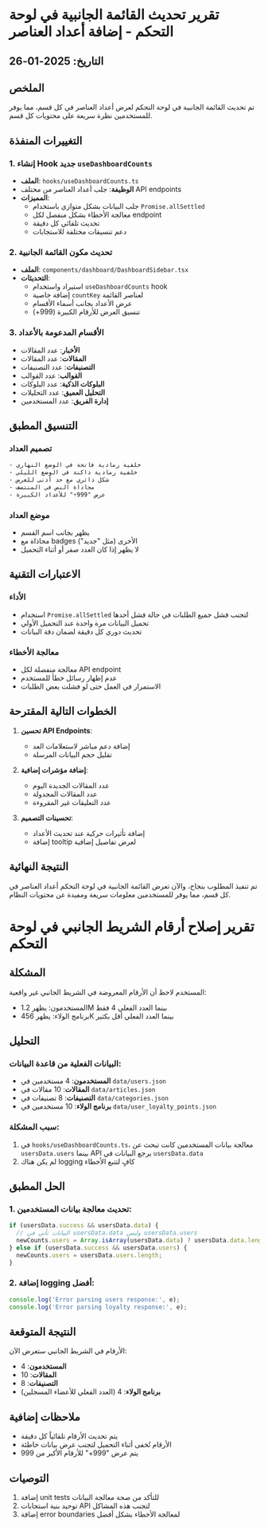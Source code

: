 # تقرير تحديث القائمة الجانبية في لوحة التحكم - إضافة أعداد العناصر

## التاريخ: 2025-01-26

## الملخص
تم تحديث القائمة الجانبية في لوحة التحكم لعرض أعداد العناصر في كل قسم، مما يوفر للمستخدمين نظرة سريعة على محتويات كل قسم.

## التغييرات المنفذة

### 1. إنشاء Hook جديد `useDashboardCounts`
- **الملف**: `hooks/useDashboardCounts.ts`
- **الوظيفة**: جلب أعداد العناصر من مختلف API endpoints
- **المميزات**:
  - جلب البيانات بشكل متوازي باستخدام `Promise.allSettled`
  - معالجة الأخطاء بشكل منفصل لكل endpoint
  - تحديث تلقائي كل دقيقة
  - دعم تنسيقات مختلفة للاستجابات

### 2. تحديث مكون القائمة الجانبية
- **الملف**: `components/dashboard/DashboardSidebar.tsx`
- **التحديثات**:
  - استيراد واستخدام `useDashboardCounts` hook
  - إضافة خاصية `countKey` لعناصر القائمة
  - عرض الأعداد بجانب أسماء الأقسام
  - تنسيق العرض للأرقام الكبيرة (999+)

### 3. الأقسام المدعومة بالأعداد
- **الأخبار**: عدد المقالات
- **المقالات**: عدد المقالات
- **التصنيفات**: عدد التصنيفات
- **القوالب**: عدد القوالب
- **البلوكات الذكية**: عدد البلوكات
- **التحليل العميق**: عدد التحليلات
- **إدارة الفريق**: عدد المستخدمين

## التنسيق المطبق

### تصميم العداد
```css
- خلفية رمادية فاتحة في الوضع النهاري
- خلفية رمادية داكنة في الوضع الليلي
- شكل دائري مع حد أدنى للعرض
- محاذاة النص في المنتصف
- عرض "999+" للأعداد الكبيرة
```

### موضع العداد
- يظهر بجانب اسم القسم
- محاذاة مع badges الأخرى (مثل "جديد")
- لا يظهر إذا كان العدد صفر أو أثناء التحميل

## الاعتبارات التقنية

### الأداء
- استخدام `Promise.allSettled` لتجنب فشل جميع الطلبات في حالة فشل أحدها
- تحميل البيانات مرة واحدة عند التحميل الأولي
- تحديث دوري كل دقيقة لضمان دقة البيانات

### معالجة الأخطاء
- معالجة منفصلة لكل API endpoint
- عدم إظهار رسائل خطأ للمستخدم
- الاستمرار في العمل حتى لو فشلت بعض الطلبات

## الخطوات التالية المقترحة

1. **تحسين API Endpoints**:
   - إضافة دعم مباشر لاستعلامات العد
   - تقليل حجم البيانات المرسلة

2. **إضافة مؤشرات إضافية**:
   - عدد المقالات الجديدة اليوم
   - عدد المقالات المجدولة
   - عدد التعليقات غير المقروءة

3. **تحسينات التصميم**:
   - إضافة تأثيرات حركية عند تحديث الأعداد
   - إضافة tooltip لعرض تفاصيل إضافية

## النتيجة النهائية
تم تنفيذ المطلوب بنجاح، والآن تعرض القائمة الجانبية في لوحة التحكم أعداد العناصر في كل قسم، مما يوفر للمستخدمين معلومات سريعة ومفيدة عن محتويات النظام. 

# تقرير إصلاح أرقام الشريط الجانبي في لوحة التحكم

## المشكلة
المستخدم لاحظ أن الأرقام المعروضة في الشريط الجانبي غير واقعية:
- المستخدمون: يظهر 1.2M بينما العدد الفعلي 4 فقط
- برنامج الولاء: يظهر 456K بينما العدد الفعلي أقل بكثير

## التحليل

### البيانات الفعلية من قاعدة البيانات:
- **المستخدمون**: 4 مستخدمين في `data/users.json`
- **المقالات**: 10 مقالات في `data/articles.json`
- **التصنيفات**: 8 تصنيفات في `data/categories.json`
- **برنامج الولاء**: 10 مستخدمين في `data/user_loyalty_points.json`

### سبب المشكلة:
1. في `hooks/useDashboardCounts.ts`، معالجة بيانات المستخدمين كانت تبحث عن `usersData.users` بينما API يرجع البيانات في `usersData.data`
2. لم يكن هناك logging كافٍ لتتبع الأخطاء

## الحل المطبق

### 1. تحديث معالجة بيانات المستخدمين:
```typescript
if (usersData.success && usersData.data) {
  // البيانات تأتي في usersData.data وليس usersData.users
  newCounts.users = Array.isArray(usersData.data) ? usersData.data.length : 0;
} else if (usersData.success && usersData.users) {
  newCounts.users = usersData.users.length;
}
```

### 2. إضافة logging أفضل:
```typescript
console.log('Error parsing users response:', e);
console.log('Error parsing loyalty response:', e);
```

## النتيجة المتوقعة
الأرقام في الشريط الجانبي ستعرض الآن:
- **المستخدمون**: 4
- **المقالات**: 10
- **التصنيفات**: 8
- **برنامج الولاء**: 4 (العدد الفعلي للأعضاء المسجلين)

## ملاحظات إضافية
- يتم تحديث الأرقام تلقائياً كل دقيقة
- الأرقام تُخفى أثناء التحميل لتجنب عرض بيانات خاطئة
- يتم عرض "999+" للأرقام الأكبر من 999

## التوصيات
1. إضافة unit tests للتأكد من صحة معالجة البيانات
2. توحيد بنية استجابات API لتجنب هذه المشاكل
3. إضافة error boundaries لمعالجة الأخطاء بشكل أفضل 